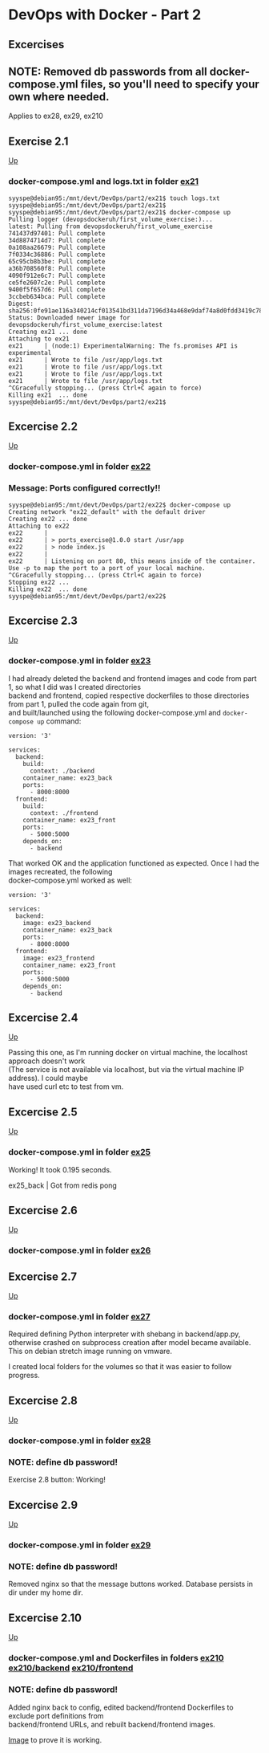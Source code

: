 # DevOps with Docker - Part 2

## Excercises

## NOTE: Removed db passwords from all docker-compose.yml files, so you'll need to specify your own where needed.
Applies to ex28, ex29, ex210

## Exercise 2.1
[Up](#excercises)

### docker-compose.yml and logs.txt in folder [ex21](ex21)
```
syyspe@debian95:/mnt/devt/DevOps/part2/ex21$ touch logs.txt  
syyspe@debian95:/mnt/devt/DevOps/part2/ex21$  
syyspe@debian95:/mnt/devt/DevOps/part2/ex21$ docker-compose up  
Pulling logger (devopsdockeruh/first_volume_exercise:)...  
latest: Pulling from devopsdockeruh/first_volume_exercise  
741437d97401: Pull complete  
34d8874714d7: Pull complete  
0a108aa26679: Pull complete  
7f0334c36886: Pull complete  
65c95cb8b3be: Pull complete  
a36b708560f8: Pull complete  
4090f912e6c7: Pull complete  
ce5fe2607c2e: Pull complete  
9400f5f657d6: Pull complete  
3ccbeb634bca: Pull complete  
Digest: sha256:0fe91ae116a340214cf013541bd311da7196d34a468e9daf74a8d0fdd3419c78  
Status: Downloaded newer image for devopsdockeruh/first_volume_exercise:latest  
Creating ex21 ... done  
Attaching to ex21  
ex21      | (node:1) ExperimentalWarning: The fs.promises API is experimental  
ex21      | Wrote to file /usr/app/logs.txt  
ex21      | Wrote to file /usr/app/logs.txt  
ex21      | Wrote to file /usr/app/logs.txt  
ex21      | Wrote to file /usr/app/logs.txt  
^CGracefully stopping... (press Ctrl+C again to force)  
Killing ex21  ... done  
syyspe@debian95:/mnt/devt/DevOps/part2/ex21$  
```

## Excercise 2.2
[Up](#excercises)

### docker-compose.yml in folder [ex22](ex22)
### Message: Ports configured correctly!!

```
syyspe@debian95:/mnt/devt/DevOps/part2/ex22$ docker-compose up  
Creating network "ex22_default" with the default driver  
Creating ex22 ... done  
Attaching to ex22  
ex22      |  
ex22      | > ports_exercise@1.0.0 start /usr/app  
ex22      | > node index.js  
ex22      |  
ex22      | Listening on port 80, this means inside of the container. Use -p to map the port to a port of your local machine.  
^CGracefully stopping... (press Ctrl+C again to force)  
Stopping ex22 ...  
Killing ex22  ... done  
syyspe@debian95:/mnt/devt/DevOps/part2/ex22$  
```

## Excercise 2.3
[Up](#excercises)

### docker-compose.yml in folder [ex23](ex23)

I had already deleted the backend and frontend images and code from part 1, so what I did was I created directories  
backend and frontend, copied respective dockerfiles to those directories from part 1, pulled the code again from git,  
and built/launched using the following docker-compose.yml and ```docker-compose up``` command:  

```
version: '3'

services:
  backend:
    build:
      context: ./backend
    container_name: ex23_back
    ports:
      - 8000:8000
  frontend:
    build:
      context: ./frontend
    container_name: ex23_front
    ports:
      - 5000:5000
    depends_on: 
      - backend
```

That worked OK and the application functioned as expected. Once I had the images recreated, the following  
docker-compose.yml worked as well:  

```
version: '3'

services:
  backend:
    image: ex23_backend
    container_name: ex23_back
    ports:
      - 8000:8000
  frontend:
    image: ex23_frontend
    container_name: ex23_front
    ports:
      - 5000:5000
    depends_on: 
      - backend
```

## Excercise 2.4
[Up](#excercises)

Passing this one, as I'm running docker on virtual machine, the localhost approach doesn't work  
(The service is not available via localhost, but via the virtual machine IP address). I could maybe   
have used curl etc to test from vm.

## Excercise 2.5
[Up](#excercises)

### docker-compose.yml in folder [ex25](ex25)

Working! It took 0.195 seconds.  

ex25_back   | Got from redis pong

## Excercise 2.6
[Up](#excercises)

### docker-compose.yml in folder [ex26](ex26)

## Excercise 2.7
[Up](#excercises)

### docker-compose.yml in folder [ex27](ex27)

Required defining Python interpreter with shebang in backend/app.py,  
otherwise crashed on subprocess creation after model became available.   
This on debian stretch image running on vmware.  

I created local folders for the volumes so that it was easier to follow progress.  

## Excercise 2.8
[Up](#excercises)

### docker-compose.yml in folder [ex28](ex28)
### NOTE: define db password!

Exercise 2.8 button: Working! 

## Excercise 2.9
[Up](#excercises)

### docker-compose.yml in folder [ex29](ex29)
### NOTE: define db password!

Removed nginx so that the message buttons worked. Database persists in dir under my home dir.  

## Excercise 2.10
[Up](#excercises)

### docker-compose.yml and Dockerfiles in folders [ex210](ex210) [ex210/backend](ex210/backend) [ex210/frontend](ex210/frontend)
### NOTE: define db password!

Added nginx back to config, edited backend/frontend Dockerfiles to exclude port definitions from  
backend/frontend URLs, and rebuilt backend/frontend images. 

[Image](ex210/browser-ex210.png) to prove it is working.





